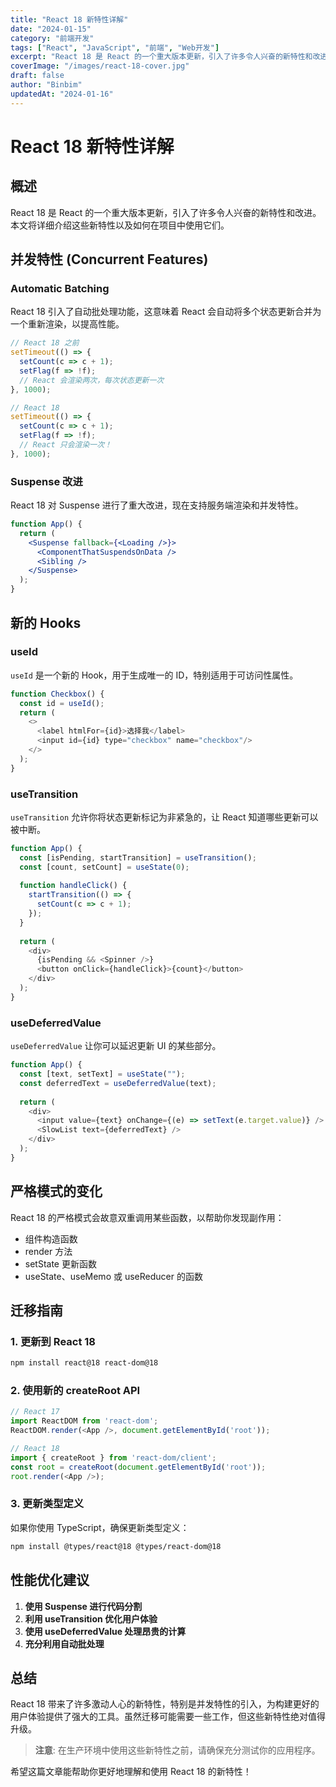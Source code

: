 ```yaml
---
title: "React 18 新特性详解"
date: "2024-01-15"
category: "前端开发"
tags: ["React", "JavaScript", "前端", "Web开发"]
excerpt: "React 18 是 React 的一个重大版本更新，引入了许多令人兴奋的新特性和改进。本文将详细介绍这些新特性以及如何在项目中使用它们。"
coverImage: "/images/react-18-cover.jpg"
draft: false
author: "Binbim"
updatedAt: "2024-01-16"
---
```


# React 18 新特性详解

## 概述

React 18 是 React 的一个重大版本更新，引入了许多令人兴奋的新特性和改进。本文将详细介绍这些新特性以及如何在项目中使用它们。

## 并发特性 (Concurrent Features)

### Automatic Batching

React 18 引入了自动批处理功能，这意味着 React 会自动将多个状态更新合并为一个重新渲染，以提高性能。

```javascript
// React 18 之前
setTimeout(() => {
  setCount(c => c + 1);
  setFlag(f => !f);
  // React 会渲染两次，每次状态更新一次
}, 1000);

// React 18
setTimeout(() => {
  setCount(c => c + 1);
  setFlag(f => !f);
  // React 只会渲染一次！
}, 1000);
```

### Suspense 改进

React 18 对 Suspense 进行了重大改进，现在支持服务端渲染和并发特性。

```jsx
function App() {
  return (
    <Suspense fallback={<Loading />}>
      <ComponentThatSuspendsOnData />
      <Sibling />
    </Suspense>
  );
}
```

## 新的 Hooks

### useId

`useId` 是一个新的 Hook，用于生成唯一的 ID，特别适用于可访问性属性。

```javascript
function Checkbox() {
  const id = useId();
  return (
    <>
      <label htmlFor={id}>选择我</label>
      <input id={id} type="checkbox" name="checkbox"/>
    </>
  );
}
```

### useTransition

`useTransition` 允许你将状态更新标记为非紧急的，让 React 知道哪些更新可以被中断。

```javascript
function App() {
  const [isPending, startTransition] = useTransition();
  const [count, setCount] = useState(0);
  
  function handleClick() {
    startTransition(() => {
      setCount(c => c + 1);
    });
  }
  
  return (
    <div>
      {isPending && <Spinner />}
      <button onClick={handleClick}>{count}</button>
    </div>
  );
}
```

### useDeferredValue

`useDeferredValue` 让你可以延迟更新 UI 的某些部分。

```javascript
function App() {
  const [text, setText] = useState("");
  const deferredText = useDeferredValue(text);
  
  return (
    <div>
      <input value={text} onChange={(e) => setText(e.target.value)} />
      <SlowList text={deferredText} />
    </div>
  );
}
```

## 严格模式的变化

React 18 的严格模式会故意双重调用某些函数，以帮助你发现副作用：

- 组件构造函数
- render 方法
- setState 更新函数
- useState、useMemo 或 useReducer 的函数

## 迁移指南

### 1. 更新到 React 18

```bash
npm install react@18 react-dom@18
```

### 2. 使用新的 createRoot API

```javascript
// React 17
import ReactDOM from 'react-dom';
ReactDOM.render(<App />, document.getElementById('root'));

// React 18
import { createRoot } from 'react-dom/client';
const root = createRoot(document.getElementById('root'));
root.render(<App />);
```

### 3. 更新类型定义

如果你使用 TypeScript，确保更新类型定义：

```bash
npm install @types/react@18 @types/react-dom@18
```

## 性能优化建议

1. **使用 Suspense 进行代码分割**
2. **利用 useTransition 优化用户体验**
3. **使用 useDeferredValue 处理昂贵的计算**
4. **充分利用自动批处理**

## 总结

React 18 带来了许多激动人心的新特性，特别是并发特性的引入，为构建更好的用户体验提供了强大的工具。虽然迁移可能需要一些工作，但这些新特性绝对值得升级。

> **注意**: 在生产环境中使用这些新特性之前，请确保充分测试你的应用程序。

希望这篇文章能帮助你更好地理解和使用 React 18 的新特性！